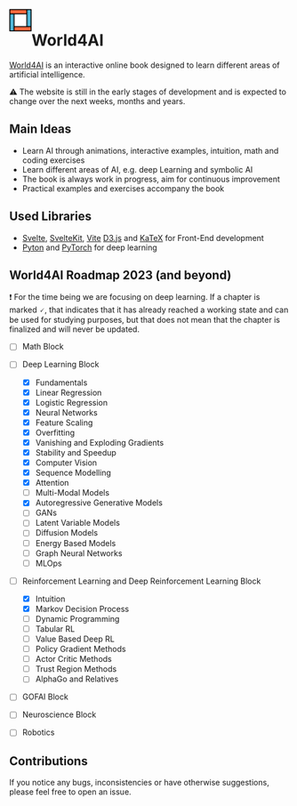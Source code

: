 <img src='logo.svg' align="left" width="40px" margin="20px">

# World4AI

[World4AI](https://world4ai.org) is an interactive online book designed to learn different areas of artificial intelligence.

⚠️ The website is still in the early stages of development and is expected to change over the next weeks, months and years.

## Main Ideas

- Learn AI through animations, interactive examples, intuition, math and coding exercises
- Learn different areas of AI, e.g. deep Learning and symbolic AI
- The book is always work in progress, aim for continuous improvement
- Practical examples and exercises accompany the book

## Used Libraries

- [Svelte](https://svelte.dev/), [SvelteKit](https://kit.svelte.dev/), [Vite](https://vitejs.dev/) [D3.js](https://d3js.org/) and [KaTeX](https://katex.org/) for Front-End development
- [Pyton](https://www.python.org/) and [PyTorch](https://pytorch.org/) for deep learning

## World4AI Roadmap 2023 (and beyond)

❗ For the time being we are focusing on deep learning.
If a chapter is marked 🗸, that indicates that it has already reached a working state and can be used for studying purposes, but that does not mean that the chapter is finalized and will never be updated.

- [ ] Math Block

- [ ] Deep Learning Block

  - [x] Fundamentals
  - [x] Linear Regression
  - [x] Logistic Regression
  - [x] Neural Networks
  - [x] Feature Scaling
  - [x] Overfitting
  - [x] Vanishing and Exploding Gradients
  - [x] Stability and Speedup
  - [x] Computer Vision
  - [x] Sequence Modelling
  - [x] Attention
  - [ ] Multi-Modal Models
  - [x] Autoregressive Generative Models
  - [ ] GANs
  - [ ] Latent Variable Models
  - [ ] Diffusion Models
  - [ ] Energy Based Models
  - [ ] Graph Neural Networks
  - [ ] MLOps

- [ ] Reinforcement Learning and Deep Reinforcement Learning Block

  - [x] Intuition
  - [x] Markov Decision Process
  - [ ] Dynamic Programming
  - [ ] Tabular RL
  - [ ] Value Based Deep RL
  - [ ] Policy Gradient Methods
  - [ ] Actor Critic Methods
  - [ ] Trust Region Methods
  - [ ] AlphaGo and Relatives

- [ ] GOFAI Block

- [ ] Neuroscience Block

- [ ] Robotics

## Contributions

If you notice any bugs, inconsistencies or have otherwise suggestions, please feel free to open an issue.
